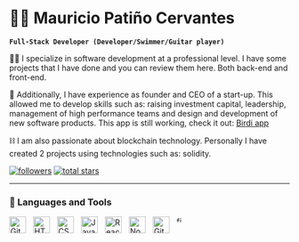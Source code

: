# 🏄‍♂️  Mauricio Patiño Cervantes

**`Full-Stack Developer (Developer/Swimmer/Guitar player)`**

👨‍💻 I specialize in software development at a professional level. I have some projects that I have done and you can review them here. Both back-end and front-end.

🚀 Additionally, I have experience as founder and CEO of a start-up. This allowed me to develop skills such as: raising investment capital, leadership, management of high performance teams and design and development of new software products. This app is still working, check it out: <a href="https://play.google.com/store/apps/details?id=com.birdi.market" target="_blank">Birdi app</a>

⛓️ I am also passionate about blockchain technology. Personally I have created 2 projects using technologies such as: solidity.

<p align="left">
      <a href="https://github.com/mauroepce?tab=followers">
         <img alt="followers" title="Follow me on Github" src="https://custom-icon-badges.demolab.com/github/followers/mauroepce?color=236ad3&labelColor=1155ba&style=for-the-badge&logo=person-add&label=Follow&logoColor=white"/></a>
      <a href="https://github.com/mauroepce?tab=repositories&sort=stargazers">
         <img alt="total stars" title="Total stars on GitHub" src="https://custom-icon-badges.demolab.com/github/stars/mauroepce?color=55960c&style=for-the-badge&labelColor=488207&logo=star"/></a>
   </p>

---


### 🧰 Languages and Tools

<p></p>

<img align="left" alt="Git" width="30px" style="padding-right:10px;" src="https://cdn.jsdelivr.net/gh/devicons/devicon/icons/git/git-original.svg" />
<img align="left" alt="HTML" width="30px" style="padding-right:10px;" src="https://cdn.jsdelivr.net/gh/devicons/devicon/icons/html5/html5-plain.svg" />
<img align="left" alt="CSS" width="30px" style="padding-right:10px;" src="https://cdn.jsdelivr.net/gh/devicons/devicon/icons/css3/css3-plain.svg" />
<img align="left" alt="JavaScript" width="30px" style="padding-right:10px;" src="https://cdn.jsdelivr.net/gh/devicons/devicon/icons/javascript/javascript-plain.svg" />
<img align="left" alt="React" width="30px" style="padding-right:10px;" src="https://cdn.jsdelivr.net/gh/devicons/devicon/icons/react/react-original.svg" />
<img align="left" alt="NodeJS" width="30px" style="padding-right:10px;" src="https://cdn.jsdelivr.net/gh/devicons/devicon/icons/nodejs/nodejs-original.svg" />
<img align="left" alt="GitHub" width="30px" style="padding-right:10px;" src="https://cdn.jsdelivr.net/gh/devicons/devicon/icons/github/github-original.svg" />
<img align="left" alt="figma" width="10px" height="10px" style="padding-right:10px;" src="https://upload.wikimedia.org/wikipedia/commons/3/33/Figma-logo.svg" />

